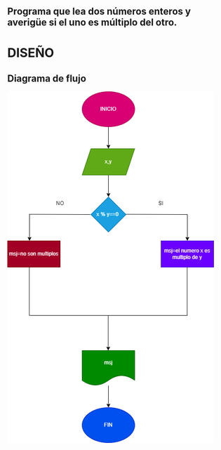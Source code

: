## Programa que lea dos números enteros y averigüe si el uno es múltiplo del otro.

# DISEÑO

## Diagrama de flujo

![Diagrama de flujo](diagrama.png "Diagrama de flujo")